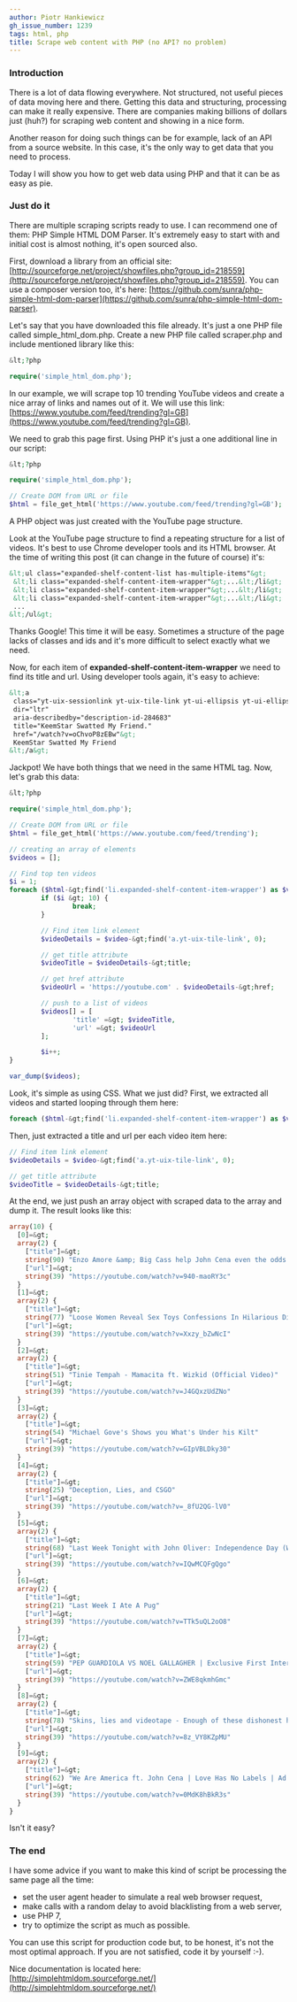 ```yaml
---
author: Piotr Hankiewicz
gh_issue_number: 1239
tags: html, php
title: Scrape web content with PHP (no API? no problem)
---
```


### Introduction

There is a lot of data flowing everywhere. Not structured, not useful pieces of data moving here and there. Getting this data and structuring, processing can make it really expensive. There are companies making billions of dollars just (huh?) for scraping web content and showing in a nice form.

Another reason for doing such things can be for example, lack of an API from a source website. In this case, it's the only way to get data that you need to process.

Today I will show you how to get web data using PHP and that it can be as easy as pie.

### Just do it

There are multiple scraping scripts ready to use. I can recommend one of them: PHP Simple HTML DOM Parser. It's extremely easy to start with and initial cost is almost nothing, it's open sourced also.

First, download a library from an official site: [http://sourceforge.net/project/showfiles.php?group_id=218559](http://sourceforge.net/project/showfiles.php?group_id=218559). You can use a composer version too, it's here: [https://github.com/sunra/php-simple-html-dom-parser](https://github.com/sunra/php-simple-html-dom-parser).

Let's say that you have downloaded this file already. It's just a one PHP file called simple_html_dom.php. Create a new PHP file called scraper.php and include mentioned library like this:

```php
&lt;?php

require('simple_html_dom.php');
```

In our example, we will scrape top 10 trending YouTube videos and create a nice array of links and names out of it. We will use this link: [https://www.youtube.com/feed/trending?gl=GB](https://www.youtube.com/feed/trending?gl=GB).

We need to grab this page first. Using PHP it's just a one additional line in our script:

```php
&lt;?php

require('simple_html_dom.php');

// Create DOM from URL or file
$html = file_get_html('https://www.youtube.com/feed/trending?gl=GB');
```

A PHP object was just created with the YouTube page structure.

Look at the YouTube page structure to find a repeating structure for a list of videos. It's best to use Chrome developer tools and its HTML browser. At the time of writing this post (it can change in the future of course) it's:

```html
&lt;ul class="expanded-shelf-content-list has-multiple-items"&gt;
 &lt;li class="expanded-shelf-content-item-wrapper"&gt;...&lt;/li&gt;
 &lt;li class="expanded-shelf-content-item-wrapper"&gt;...&lt;/li&gt;
 &lt;li class="expanded-shelf-content-item-wrapper"&gt;...&lt;/li&gt;
 ...
&lt;/ul&gt;
```

Thanks Google! This time it will be easy. Sometimes a structure of the page lacks of classes and ids and it's more difficult to select exactly what we need.

Now, for each item of **expanded-shelf-content-item-wrapper** we need to find its title and url. Using developer tools again, it's easy to achieve:

```html
&lt;a
 class="yt-uix-sessionlink yt-uix-tile-link yt-ui-ellipsis yt-ui-ellipsis-2 spf-link "
 dir="ltr"
 aria-describedby="description-id-284683"
 title="KeemStar Swatted My Friend."
 href="/watch?v=oChvoP8zEBw"&gt;
 KeemStar Swatted My Friend
&lt;/a&gt;
```

Jackpot! We have both things that we need in the same HTML tag. Now, let's grab this data:

```php
&lt;?php

require('simple_html_dom.php');

// Create DOM from URL or file
$html = file_get_html('https://www.youtube.com/feed/trending');

// creating an array of elements
$videos = [];

// Find top ten videos
$i = 1;
foreach ($html-&gt;find('li.expanded-shelf-content-item-wrapper') as $video) {
        if ($i &gt; 10) {
                break;
        }

        // Find item link element
        $videoDetails = $video-&gt;find('a.yt-uix-tile-link', 0);

        // get title attribute
        $videoTitle = $videoDetails-&gt;title;

        // get href attribute
        $videoUrl = 'https://youtube.com' . $videoDetails-&gt;href;

        // push to a list of videos
        $videos[] = [
                'title' =&gt; $videoTitle,
                'url' =&gt; $videoUrl
        ];

        $i++;
}

var_dump($videos);
```

Look, it's simple as using CSS. What we just did? First, we extracted all videos and started looping through them here:

```php
foreach ($html-&gt;find('li.expanded-shelf-content-item-wrapper') as $video) {
```

Then, just extracted a title and url per each video item here:

```php
// Find item link element
$videoDetails = $video-&gt;find('a.yt-uix-tile-link', 0);

// get title attribute
$videoTitle = $videoDetails-&gt;title;
```

At the end, we just push an array object with scraped data to the array and dump it. The result looks like this:

```php
array(10) {
  [0]=&gt;
  array(2) {
    ["title"]=&gt;
    string(90) "Enzo Amore &amp; Big Cass help John Cena even the odds against The Club: Raw, July 4, 2016"
    ["url"]=&gt;
    string(39) "https://youtube.com/watch?v=940-maoRY3c"
  }
  [1]=&gt;
  array(2) {
    ["title"]=&gt;
    string(77) "Loose Women Reveal Sex Toys Confessions In Hilarious Discussion | Loose Women"
    ["url"]=&gt;
    string(39) "https://youtube.com/watch?v=Xxzy_bZwNcI"
  }
  [2]=&gt;
  array(2) {
    ["title"]=&gt;
    string(51) "Tinie Tempah - Mamacita ft. Wizkid (Official Video)"
    ["url"]=&gt;
    string(39) "https://youtube.com/watch?v=J4GQxzUdZNo"
  }
  [3]=&gt;
  array(2) {
    ["title"]=&gt;
    string(54) "Michael Gove's Shows you What's Under his Kilt"
    ["url"]=&gt;
    string(39) "https://youtube.com/watch?v=GIpVBLDky30"
  }
  [4]=&gt;
  array(2) {
    ["title"]=&gt;
    string(25) "Deception, Lies, and CSGO"
    ["url"]=&gt;
    string(39) "https://youtube.com/watch?v=_8fU2QG-lV0"
  }
  [5]=&gt;
  array(2) {
    ["title"]=&gt;
    string(68) "Last Week Tonight with John Oliver: Independence Day (Web Exclusive)"
    ["url"]=&gt;
    string(39) "https://youtube.com/watch?v=IQwMCQFgQgo"
  }
  [6]=&gt;
  array(2) {
    ["title"]=&gt;
    string(21) "Last Week I Ate A Pug"
    ["url"]=&gt;
    string(39) "https://youtube.com/watch?v=TTk5uQL2oO8"
  }
  [7]=&gt;
  array(2) {
    ["title"]=&gt;
    string(59) "PEP GUARDIOLA VS NOEL GALLAGHER | Exclusive First Interview"
    ["url"]=&gt;
    string(39) "https://youtube.com/watch?v=ZWE8qkmhGmc"
  }
  [8]=&gt;
  array(2) {
    ["title"]=&gt;
    string(78) "Skins, lies and videotape - Enough of these dishonest hacks. [strong language]"
    ["url"]=&gt;
    string(39) "https://youtube.com/watch?v=8z_VY8KZpMU"
  }
  [9]=&gt;
  array(2) {
    ["title"]=&gt;
    string(62) "We Are America ft. John Cena | Love Has No Labels | Ad Council"
    ["url"]=&gt;
    string(39) "https://youtube.com/watch?v=0MdK8hBkR3s"
  }
}
```

Isn't it easy?

### The end

I have some advice if you want to make this kind of script be processing the same page all the time:

- set the user agent header to simulate a real web browser request,
- make calls with a random delay to avoid blacklisting from a web server,
- use PHP 7,
- try to optimize the script as much as possible.

You can use this script for production code but, to be honest, it's not the most optimal approach. If you are not satisfied, code it by yourself :-).

Nice documentation is located here: [http://simplehtmldom.sourceforge.net/](http://simplehtmldom.sourceforge.net/)


